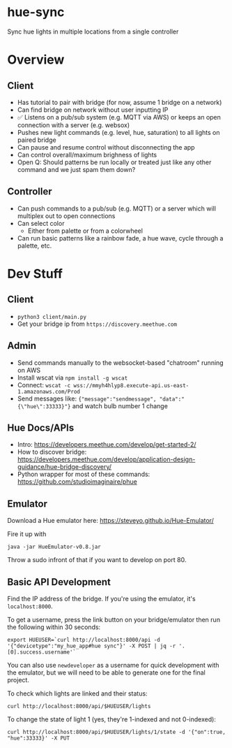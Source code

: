 # hue-sync
Sync hue lights in multiple locations from a single controller

# Overview

## Client
- Has tutorial to pair with bridge (for now, assume 1 bridge on a network)
- Can find bridge on network without user inputting IP
- ✅ Listens on a pub/sub system (e.g. MQTT via AWS) or keeps an open connection with a server (e.g. websox)
- Pushes new light commands (e.g. level, hue, saturation) to all lights on paired bridge
- Can pause and resume control without disconnecting the app
- Can control overall/maximum brighness of lights
- Open Q: Should patterns be run locally or treated just like any other command and we just spam them down?

## Controller
- Can push commands to a pub/sub (e.g. MQTT) or a server which will multiplex out to open connections
- Can select color
  - Either from palette or from a colorwheel
- Can run basic patterns like a rainbow fade, a hue wave, cycle through a palette, etc.

# Dev Stuff

## Client
- `python3 client/main.py`
- Get your bridge ip from `https://discovery.meethue.com`

## Admin
- Send commands manually to the websocket-based "chatroom" running on AWS
- Install wscat via `npm install -g wscat`
- Connect: `wscat -c wss://mmyh4hlyp8.execute-api.us-east-1.amazonaws.com/Prod`
- Send messages like: `{"message":"sendmessage", "data":"{\"hue\":33333}"}` and watch bulb number 1 change

## Hue Docs/APIs

- Intro: https://developers.meethue.com/develop/get-started-2/
- How to discover bridge: https://developers.meethue.com/develop/application-design-guidance/hue-bridge-discovery/
- Python wrapper for most of these commands: https://github.com/studioimaginaire/phue

## Emulator
Download a Hue emulator here: https://steveyo.github.io/Hue-Emulator/

Fire it up with
```
java -jar HueEmulator-v0.8.jar
```

Throw a sudo infront of that if you want to develop on port 80.

## Basic API Development
Find the IP address of the bridge. If you're using the emulator, it's `localhost:8000`.

To get a username, press the link button on your bridge/emulator then run the following within 30 seconds:
```
export HUEUSER=`curl http://localhost:8000/api -d '{"devicetype":"my_hue_app#hue sync"}' -X POST | jq -r '.[0].success.username'`
```
You can also use `newdeveloper` as a username for quick development with the emulator, but we will need to be able to generate one for the final project.

To check which lights are linked and their status:
```
curl http://localhost:8000/api/$HUEUSER/lights
```

To change the state of light 1 (yes, they're 1-indexed and not 0-indexed):
```
curl http://localhost:8000/api/$HUEUSER/lights/1/state -d '{"on":true, "hue":33333}' -X PUT
```
